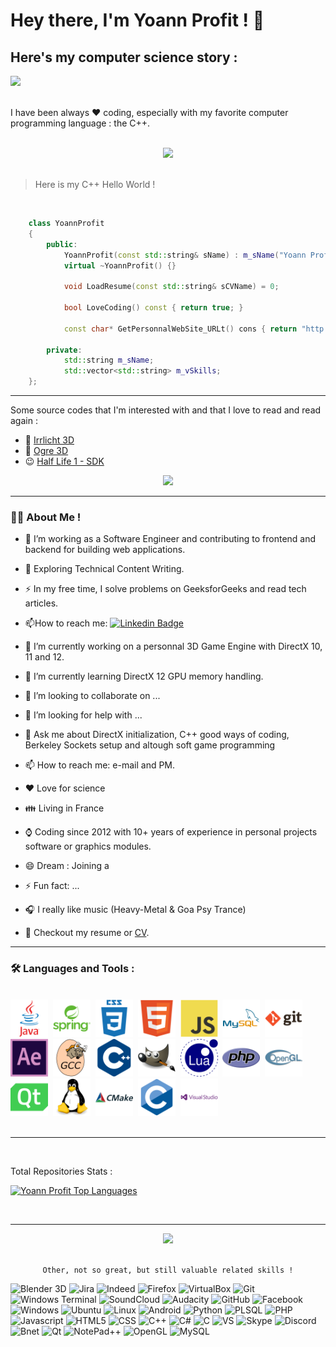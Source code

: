 # Hey there, I'm Yoann Profit ! 👋

## Here's my computer science story :


<div id="header" align="left">
  <img src="https://media.giphy.com/media/jdPMeyv9rn0hZHh8n9/giphy.gif" width="220" />
</div>

<br />

I have been always ❤️ coding, especially with my favorite computer programming language : the C++.

<br />

<div id="header" align="center">
	<img src="http://www.la-porte-des-etoiles.net/game-dev-cp/space++.png" width="80" /> 
</div> 

<br />

> Here is my C++ Hello World !

<br />

```cpp
	class YoannProfit
	{
		public:
			YoannProfit(const std::string& sName) : m_sName("Yoann Profit") {}
			virtual ~YoannProfit() {}

			void LoadResume(const std::string& sCVName) = 0;

			bool LoveCoding() const { return true; }

			const char* GetPersonnalWebSite_URLt() cons { return "http://www.la-porte-des-etoiles.net/"; }

		private:
			std::string m_sName;
			std::vector<std::string> m_vSkills;
	};
```

---

Some source codes that I'm interested with and that I love to read and read again :

- :rose: [Irrlicht 3D](https://irrlicht.sourceforge.io)
- :gem: [Ogre 3D](https://www.ogre3d.org)
- :wink: [Half Life 1 - SDK](https://github.com/ValveSoftware/halflife)

<div id="header" align="center">
  <img src="https://media.giphy.com/media/dWesBcTLavkZuG35MI/giphy.gif" width="320" />
</div>


---

### :technologist: About Me !


- :telescope: I’m working as a Software Engineer and contributing to frontend and backend for building web applications.

- :seedling: Exploring Technical Content Writing.

- :zap: In my free time, I solve problems on GeeksforGeeks and read tech articles.

- :mailbox:How to reach me: [![Linkedin Badge](https://img.shields.io/badge/-kakbar-blue?style=flat&logo=Linkedin&logoColor=white)](your-linkedin-url)


- 🔭 I’m currently working on a personnal 3D Game Engine with DirectX 10, 11 and 12.
- 🌱 I’m currently learning DirectX 12 GPU memory handling.
- 👯 I’m looking to collaborate on ...
- 🤔 I’m looking for help with ...
- 💬 Ask me about DirectX initialization, C++ good ways of coding, Berkeley Sockets setup and altough soft game programming
- 📫 How to reach me: e-mail and PM.
- ❤️ Love for science
- :family: Living in France
- :watch: Coding since 2012 with 10+ years of experience in personal projects software or graphics modules.
- 😄 Dream : Joining a 
- ⚡ Fun fact: ...
- 🎧 I really like music (Heavy-Metal & Goa Psy Trance)
- 📝 Checkout my resume or [CV](http://www.la-porte-des-etoiles.net/CV/CV%20-%20Yoann%20Profit%20-%202023.pdf).

---

### :hammer_and_wrench: Languages and Tools :

<br />

<div>
  <img src="https://github.com/devicons/devicon/blob/master/icons/java/java-original-wordmark.svg" title="Java" alt="Java" width="60" height="60"/>&nbsp;
  <img src="https://github.com/devicons/devicon/blob/master/icons/spring/spring-original-wordmark.svg" title="Spring" alt="Spring" width="60" height="60"/>&nbsp;
  <img src="https://github.com/devicons/devicon/blob/master/icons/css3/css3-plain-wordmark.svg"  title="CSS3" alt="CSS" width="60" height="60"/>&nbsp;
  <img src="https://github.com/devicons/devicon/blob/master/icons/html5/html5-original.svg" title="HTML5" alt="HTML" width="60" height="60"/>&nbsp;
  <img src="https://github.com/devicons/devicon/blob/master/icons/javascript/javascript-original.svg" title="JavaScript" alt="JavaScript" width="60" height="60"/>&nbsp;
  <img src="https://github.com/devicons/devicon/blob/master/icons/mysql/mysql-original-wordmark.svg" title="MySQL"  alt="MySQL" width="60" height="60"/>&nbsp;
  <img src="https://github.com/devicons/devicon/blob/master/icons/git/git-original-wordmark.svg" title="Git" **alt="Git" width="60" height="60"/>
  <img src="https://github.com/devicons/devicon/blob/master/icons/aftereffects/aftereffects-original.svg" title="After Effects" alt="After Effects" width="60" height="60"/>&nbsp;
  <img src="https://github.com/devicons/devicon/blob/master/icons/gcc/gcc-original.svg" title="GCC" alt="GNU C Compiler" width="60" height="60"/>&nbsp;
  <img src="https://github.com/devicons/devicon/blob/master/icons/cplusplus/cplusplus-plain.svg" title="Cpp" alt="C++" width="60" height="60"/>&nbsp;
  <img src="https://github.com/devicons/devicon/blob/master/icons/gimp/gimp-original.svg" title="Gimp" alt="The Gimp" width="60" height="60"/>&nbsp;
  <img src="https://github.com/devicons/devicon/blob/master/icons/lua/lua-plain-wordmark.svg" title="Lua" alt="Lua" width="60" height="60"/>&nbsp;
  <img src="https://github.com/devicons/devicon/blob/master/icons/php/php-original.svg" title="PHP" alt="PHP" width="60" height="60"/>&nbsp;
  <img src="https://github.com/devicons/devicon/blob/master/icons/opengl/opengl-original.svg" title="OpenGL" alt="OpenGL" width="60" height="60"/>&nbsp;
  <img src="https://github.com/devicons/devicon/blob/master/icons/qt/qt-original.svg" title="Qt" alt="Qt" width="60" height="60"/>&nbsp;
  <img src="https://github.com/devicons/devicon/blob/master/icons/linux/linux-original.svg" title="Linux" alt="Linux" width="60" height="60"/>&nbsp;	
  <img src="https://github.com/devicons/devicon/blob/master/icons/cmake/cmake-original-wordmark.svg" title="CMake" alt="CMake" width="60" height="60"/>&nbsp;	
  <img src="https://github.com/devicons/devicon/blob/master/icons/c/c-original.svg" title="C" alt="C" width="60" height="60"/>&nbsp;	
  <img src="https://github.com/devicons/devicon/blob/master/icons/visualstudio/visualstudio-plain-wordmark.svg" title="VS" alt="VS" width="60" height="60"/>&nbsp;	
	
</div>

<br />

---

<br />

Total Repositories Stats :

[![Yoann Profit Top Languages](https://github-readme-stats.vercel.app/api/top-langs/?username=YoannProfit&theme=codeSTACKr&show_icons=true)](https://github.com/anuraghazra/github-readme-stats)

<br />

---

<div id="header" align="center">
  <kbd> 
  <img src="https://media.giphy.com/media/vLlpbDafjgHystuJ0a/giphy.gif" width="250" />
  </kbd>
</div>

<br />

<div id="header" align="center">

	Other, not so great, but still valuable related skills !

</div> 

![Blender 3D](https://img.shields.io/badge/blender-%23F5792A.svg?style=for-the-badge&logo=blender&logoColor=white)
![Jira](https://img.shields.io/badge/Jira-0052CC?style=for-the-badge&logo=Jira&logoColor=white)
![Indeed](https://img.shields.io/badge/Indeed-003A9B?style=for-the-badge&logo=Indeed&logoColor=white)
![Firefox](https://img.shields.io/badge/Firefox_Browser-FF7139?style=for-the-badge&logo=Firefox-Browser&logoColor=white)
![VirtualBox](https://img.shields.io/badge/VirtualBox-21416b?style=for-the-badge&logo=VirtualBox&logoColor=white)
![Git](https://img.shields.io/badge/GIT-E44C30?style=for-the-badge&logo=git&logoColor=white)
![Windows Terminal](https://img.shields.io/badge/windows%20terminal-4D4D4D?style=for-the-badge&logo=windows%20terminal&logoColor=white)
![SoundCloud](https://img.shields.io/badge/SoundCloud-FF3300?style=for-the-badge&logo=soundcloud&logoColor=white)
![Audacity](https://img.shields.io/badge/Audacity-0000CC?style=for-the-badge&logo=audacity&logoColor=white)
![GitHub](https://img.shields.io/badge/GitHub-100000?style=for-the-badge&logo=github&logoColor=white)
![Facebook](https://img.shields.io/badge/Facebook-1877F2?style=for-the-badge&logo=facebook&logoColor=white)
![Windows](https://img.shields.io/badge/Windows-0078D6?style=for-the-badge&logo=windows&logoColor=white)
![Ubuntu](https://img.shields.io/badge/Ubuntu-E95420?style=for-the-badge&logo=ubuntu&logoColor=white)
![Linux](https://img.shields.io/badge/Linux-FCC624?style=for-the-badge&logo=linux&logoColor=black)
![Android](https://img.shields.io/badge/Android-3DDC84?style=for-the-badge&logo=android&logoColor=white)
![Python](https://img.shields.io/badge/Python-FFD43B?style=for-the-badge&logo=python&logoColor=blue)
![PLSQL](https://img.shields.io/badge/PLSQL-F80000?style=for-the-badge&logo=oracle&logoColor=black)
![PHP](https://img.shields.io/badge/PHP-777BB4?style=for-the-badge&logo=php&logoColor=white)
![Javascript](https://img.shields.io/badge/JavaScript-323330?style=for-the-badge&logo=javascript&logoColor=F7DF1E)
![HTML5](https://img.shields.io/badge/HTML5-E34F26?style=for-the-badge&logo=html5&logoColor=white)
![CSS](https://img.shields.io/badge/CSS3-1572B6?style=for-the-badge&logo=css3&logoColor=white)
![C++](https://img.shields.io/badge/C%2B%2B-00599C?style=for-the-badge&logo=c%2B%2B&logoColor=white)
![C#](https://img.shields.io/badge/C%23-239120?style=for-the-badge&logo=c-sharp&logoColor=white)
![C](https://img.shields.io/badge/C-00599C?style=for-the-badge&logo=c&logoColor=white)
![VS](https://img.shields.io/badge/Visual_Studio-5C2D91?style=for-the-badge&logo=visual%20studio&logoColor=white)
![Skype](https://img.shields.io/badge/Skype-00AFF0?style=for-the-badge&logo=skype&logoColor=white)
![Discord](https://img.shields.io/badge/Discord-5865F2?style=for-the-badge&logo=discord&logoColor=white)
![Bnet](https://img.shields.io/badge/Battle.net-000?style=for-the-badge&logo=battle.net&logoColor=148EFF)
![Qt](https://img.shields.io/badge/Qt-41CD52?style=for-the-badge&logo=qt&logoColor=white)
![NotePad++](https://img.shields.io/badge/Notepad++-90E59A.svg?style=for-the-badge&logo=notepad%2B%2B&logoColor=black)
![OpenGL](https://img.shields.io/badge/OpenCV-27338e?style=for-the-badge&logo=OpenCV&logoColor=white)
![MySQL](https://img.shields.io/badge/MySQL-005C84?style=for-the-badge&logo=mysql&logoColor=white)
